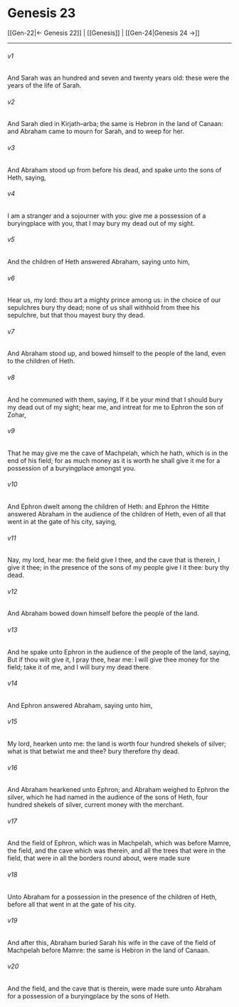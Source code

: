 # Genesis 23

[[Gen-22|← Genesis 22]] | [[Genesis]] | [[Gen-24|Genesis 24 →]]
***

###### v1
And Sarah was an hundred and seven and twenty years old: these were the years of the life of Sarah.
###### v2
And Sarah died in Kirjath–arba; the same is Hebron in the land of Canaan: and Abraham came to mourn for Sarah, and to weep for her.
###### v3
And Abraham stood up from before his dead, and spake unto the sons of Heth, saying,
###### v4
I am a stranger and a sojourner with you: give me a possession of a buryingplace with you, that I may bury my dead out of my sight.
###### v5
And the children of Heth answered Abraham, saying unto him,
###### v6
Hear us, my lord: thou art a mighty prince among us: in the choice of our sepulchres bury thy dead; none of us shall withhold from thee his sepulchre, but that thou mayest bury thy dead.
###### v7
And Abraham stood up, and bowed himself to the people of the land, even to the children of Heth.
###### v8
And he communed with them, saying, If it be your mind that I should bury my dead out of my sight; hear me, and intreat for me to Ephron the son of Zohar,
###### v9
That he may give me the cave of Machpelah, which he hath, which is in the end of his field; for as much money as it is worth he shall give it me for a possession of a buryingplace amongst you.
###### v10
And Ephron dwelt among the children of Heth: and Ephron the Hittite answered Abraham in the audience of the children of Heth, even of all that went in at the gate of his city, saying,
###### v11
Nay, my lord, hear me: the field give I thee, and the cave that is therein, I give it thee; in the presence of the sons of my people give I it thee: bury thy dead.
###### v12
And Abraham bowed down himself before the people of the land.
###### v13
And he spake unto Ephron in the audience of the people of the land, saying, But if thou wilt give it, I pray thee, hear me: I will give thee money for the field; take it of me, and I will bury my dead there.
###### v14
And Ephron answered Abraham, saying unto him,
###### v15
My lord, hearken unto me: the land is worth four hundred shekels of silver; what is that betwixt me and thee? bury therefore thy dead.
###### v16
And Abraham hearkened unto Ephron; and Abraham weighed to Ephron the silver, which he had named in the audience of the sons of Heth, four hundred shekels of silver, current money with the merchant.
###### v17
And the field of Ephron, which was in Machpelah, which was before Mamre, the field, and the cave which was therein, and all the trees that were in the field, that were in all the borders round about, were made sure
###### v18
Unto Abraham for a possession in the presence of the children of Heth, before all that went in at the gate of his city.
###### v19
And after this, Abraham buried Sarah his wife in the cave of the field of Machpelah before Mamre: the same is Hebron in the land of Canaan.
###### v20
And the field, and the cave that is therein, were made sure unto Abraham for a possession of a buryingplace by the sons of Heth. 
